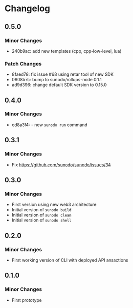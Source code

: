 # Changelog

## 0.5.0

### Minor Changes

-   240b9ac: add new templates (cpp, cpp-low-level, lua)

### Patch Changes

-   8faed78: fix issue #68 using retar tool of new SDK
-   0908b7c: bump to sunodo/rollups-node:0.1.1
-   ad9d396: change default SDK version to 0.15.0

## 0.4.0

### Minor Changes

-   cd8a3f4: - new `sunodo run` command

## 0.3.1

### Minor Changes

-   Fix https://github.com/sunodo/sunodo/issues/34

## 0.3.0

### Minor Changes

-   First version using new web3 architecture
-   Initial version of `sunodo build`
-   Initial version of `sunodo clean`
-   Initial version of `sunodo shell`

## 0.2.0

### Minor Changes

-   First working version of CLI with deployed API
    ansactions

## 0.1.0

### Minor Changes

-   First prototype
